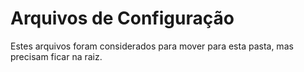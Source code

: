 # Arquivos de Configuração

Estes arquivos foram considerados para mover para esta pasta, mas precisam ficar na raiz.